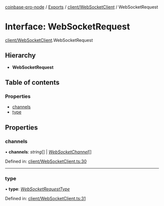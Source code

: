 [coinbase-pro-node](../README.md) / [Exports](../modules.md) / [client/WebSocketClient](../modules/client_websocketclient.md) / WebSocketRequest

# Interface: WebSocketRequest

[client/WebSocketClient](../modules/client_websocketclient.md).WebSocketRequest

## Hierarchy

* **WebSocketRequest**

## Table of contents

### Properties

- [channels](client_websocketclient.websocketrequest.md#channels)
- [type](client_websocketclient.websocketrequest.md#type)

## Properties

### channels

• **channels**: *string*[] \| [*WebSocketChannel*](client_websocketclient.websocketchannel.md)[]

Defined in: [client/WebSocketClient.ts:30](https://github.com/bennycode/coinbase-pro-node/blob/004782e/src/client/WebSocketClient.ts#L30)

___

### type

• **type**: [*WebSocketRequestType*](../enums/client_websocketclient.websocketrequesttype.md)

Defined in: [client/WebSocketClient.ts:31](https://github.com/bennycode/coinbase-pro-node/blob/004782e/src/client/WebSocketClient.ts#L31)

